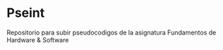 # Pseint
Repositorio para subir pseudocodigos de la asignatura Fundamentos de Hardware &amp; Software
